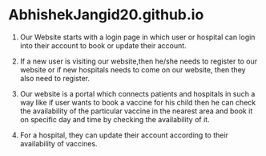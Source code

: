 # AbhishekJangid20.github.io

1. Our Website starts with a login page in which user or hospital can login into their account to book or update their account. 

2. If a new user is visiting our website,then he/she needs to register to our website or if new hospitals needs to come on our website, then they also need to register.

3. Our website is a portal which connects patients and hospitals in such a way like if user wants to book a vaccine for his child then he can check the availability 
   of the particular vaccine in the nearest area and book it on specific day and time by checking the availability of it.

4. For a hospital, they can update their account according to their availability of vaccines. 
